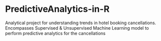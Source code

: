 # PredictiveAnalytics-in-R
Analytical project for understanding trends in hotel booking cancellations. Encompasses Supervised &amp; Unsupervised Machine Learning model to perform predictive analytics for the cancellations
